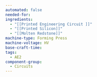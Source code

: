 ```yaml
---
automated: false
needed-for: 
ingredients:
  - "[[Printed Engineering Circuit ]]"
  - "[[Printed Silicon]]"
  - "[[Molten Redstone]]"
machine-type: Forming Press
machine-voltage: HV
base-craft-time: 
tags:
  - AE2
component-group:
  - Circuits
---
```

